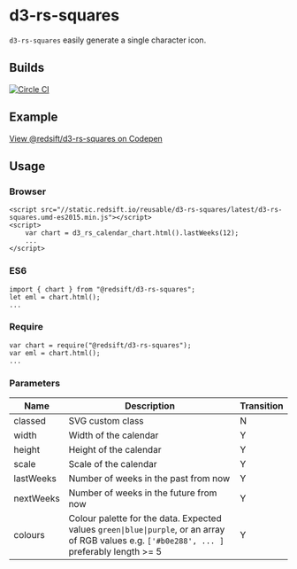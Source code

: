 # d3-rs-squares

`d3-rs-squares` easily generate a single character icon.

## Builds

[![Circle CI](https://circleci.com/gh/Redsift/d3-rs-squares.svg?style=svg)](https://circleci.com/gh/Redsift/d3-rs-squares)

## Example

[View @redsift/d3-rs-squares on Codepen](https://....)

## Usage

### Browser
	
	<script src="//static.redsift.io/reusable/d3-rs-squares/latest/d3-rs-squares.umd-es2015.min.js"></script>
	<script>
		var chart = d3_rs_calendar_chart.html().lastWeeks(12);
		...
	</script>

### ES6

	import { chart } from "@redsift/d3-rs-squares";
	let eml = chart.html();
	...
	
### Require

	var chart = require("@redsift/d3-rs-squares");
	var eml = chart.html();
	...

### Parameters

|Name|Description|Transition|
|----|-----------|----------|
|classed|SVG custom class|N|
|width| Width of the calendar| Y|
|height| Height of the calendar| Y|
|scale | Scale of the calendar | Y|
|lastWeeks| Number of weeks in the past from now| Y|
|nextWeeks| Number of weeks in the future from now | Y |
|colours| Colour palette for the data. Expected values `green\|blue\|purple`, or an array of RGB values e.g. `['#b0e288', ... ]` preferably length >= 5 | Y|
